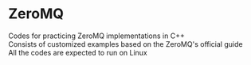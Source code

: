 # ZeroMQ
Codes for practicing ZeroMQ implementations in C++ <br>
Consists of customized examples based on the ZeroMQ's official guide  
All the codes are expected to run on Linux
